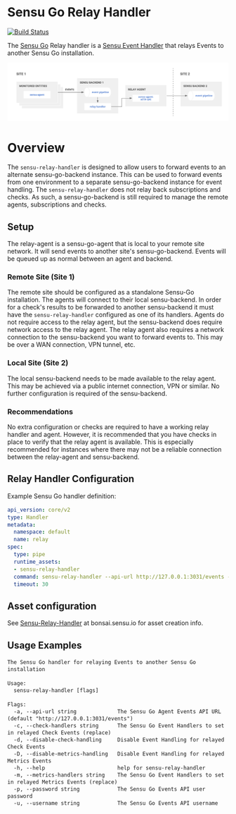# Sensu Go Relay Handler

[![Build Status](https://travis-ci.com/sensu/sensu-relay-handler.svg?token=D3sR2y7qtwxXTz3VygZw&branch=master)](https://travis-ci.com/sensu/sensu-relay-handler)

The [Sensu Go][1] Relay handler is a [Sensu Event Handler][2] that relays Events to another Sensu Go installation.

![Relay Handler](images/relay_handler.png?raw=true"Title")

# Overview

The `sensu-relay-handler` is designed to allow users to forward events to an alternate sensu-go-backend instance. This can be used to forward events from one environment to a separate sensu-go-backend instance for event handling. The `sensu-relay-handler` does not relay back subscriptions and checks. As such, a sensu-go-backend is still required to manage the remote agents, subscriptions and checks.

## Setup

The relay-agent is a sensu-go-agent that is local to your remote site network. It will send events to another site's sensu-go-backend. Events will be queued up as normal between an agent and backend.

### Remote Site (Site 1)

The remote site should be configured as a standalone Sensu-Go installation. The agents will connect to their local sensu-backend. In order for a check's results to be forwarded to another sensu-backend it must have the `sensu-relay-handler` configured as one of its handlers. Agents do not require access to the relay agent, but the sensu-backend does require network access to the relay agent. The relay agent also requires a network connection to the sensu-backend you want to forward events to. This may be over a WAN connection, VPN tunnel, etc.

### Local Site (Site 2)

The local sensu-backend needs to be made available to the relay agent. This may be achieved via a public internet connection, VPN or similar. No further configuration is required of the sensu-backend.

### Recommendations

No extra configuration or checks are required to have a working relay handler and agent. However, it is recommended that you have checks in place to verify that the relay agent is available. This is especially recommended for instances where there may not be a reliable connection between the relay-agent and sensu-backend.

## Relay Handler Configuration

Example Sensu Go handler definition:

```yaml
api_version: core/v2
type: Handler
metadata:
  namespace: default
  name: relay
spec:
  type: pipe
  runtime_assets:
  - sensu-relay-handler
  command: sensu-relay-handler --api-url http://127.0.0.1:3031/events --disable-check-handling
  timeout: 30
```

## Asset configuration

See [Sensu-Relay-Handler](3) at bonsai.sensu.io for asset creation info.

## Usage Examples

```
The Sensu Go handler for relaying Events to another Sensu Go installation

Usage:
  sensu-relay-handler [flags]

Flags:
  -a, --api-url string             The Sensu Go Agent Events API URL (default "http://127.0.0.1:3031/events")
  -c, --check-handlers string      The Sensu Go Event Handlers to set in relayed Check Events (replace)
  -d, --disable-check-handling     Disable Event Handling for relayed Check Events
  -D, --disable-metrics-handling   Disable Event Handling for relayed Metrics Events
  -h, --help                       help for sensu-relay-handler
  -m, --metrics-handlers string    The Sensu Go Event Handlers to set in relayed Metrics Events (replace)
  -p, --password string            The Sensu Go Events API user password
  -u, --username string            The Sensu Go Events API username
```

[1]: https://github.com/sensu/sensu-go
[2]: https://docs.sensu.io/sensu-go/latest/reference/handlers/#how-do-sensu-handlers-work
[3]: https://bonsai.sensu.io/assets/sensu/sensu-relay-handler
